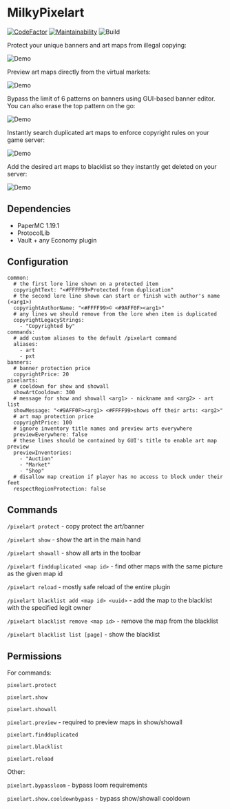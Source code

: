 # MilkyPixelart
[![CodeFactor](https://www.codefactor.io/repository/github/radiant-ai/milkypixelart/badge)](https://www.codefactor.io/repository/github/radiant-ai/milkypixelart)
[![Maintainability](https://api.codeclimate.com/v1/badges/4dfb4edd6f9a4ace6b9e/maintainability)](https://codeclimate.com/github/radiant-ai/MilkyPixelart/maintainability)
![Build](https://github.com/radiant-ai/MilkyPixelart/actions/workflows/build.yml/badge.svg)

Protect your unique banners and art maps from illegal copying:

![Demo](https://i.imgur.com/c5OmyVa.gif)

Preview art maps directly from the virtual markets:

![Demo](https://i.imgur.com/oZbuB3y.gif)

Bypass the limit of 6 patterns on banners using GUI-based banner editor. You can also erase the top pattern on the go:

![Demo](https://i.imgur.com/RyRVolG.gif)

Instantly search duplicated art maps to enforce copyright rules on your game server:

![Demo](https://i.imgur.com/aXpxVgf.gif)

Add the desired art maps to blacklist so they instantly get deleted on your server:

![Demo](https://i.imgur.com/MGqk2mM.png)

## Dependencies
- PaperMC 1.19.1
- ProtocolLib
- Vault + any Economy plugin
## Configuration
```
common:
  # the first lore line shown on a protected item
  copyrightText: "<#FFFF99>Protected from duplication"
  # the second lore line shown can start or finish with author's name (<arg1>)
  copyrightAuthorName: "<#FFFF99>© <#9AFF0F><arg1>"
  # any lines we should remove from the lore when item is duplicated
  copyrightLegacyStrings:
    - "Copyrighted by"
commands:
  # add custom aliases to the default /pixelart command
  aliases:
    - art
    - pxt
banners:
  # banner protection price
  copyrightPrice: 20
pixelarts:
  # cooldown for show and showall
  showArtCooldown: 300
  # message for show and showall <arg1> - nickname and <arg2> - art list
  showMessage: "<#9AFF0F><arg1> <#FFFF99>shows off their arts: <arg2>"
  # art map protection price
  copyrightPrice: 100
  # ignore inventory title names and preview arts everywhere
  previewEverywhere: false
  # these lines should be contained by GUI's title to enable art map preview
  previewInventories:
    - "Auction"
    - "Market"
    - "Shop"
  # disallow map creation if player has no access to block under their feet
  respectRegionProtection: false
```
## Commands

`/pixelart protect` - copy protect the art/banner

`/pixelart show` - show the art in the main hand

`/pixelart showall` - show all arts in the toolbar

`/pixelart findduplicated <map id>` - find other maps with the same picture as the given map id

`/pixelart reload` - mostly safe reload of the entire plugin

`/pixelart blacklist add <map id> <uuid>` - add the map to the blacklist with the specified legit owner

`/pixelart blacklist remove <map id>` - remove the map from the blacklist

`/pixelart blacklist list [page]` - show the blacklist

## Permissions

For commands:

`pixelart.protect`

`pixelart.show`

`pixelart.showall`

`pixelart.preview` - required to preview maps in show/showall

`pixelart.findduplicated`

`pixelart.blacklist`

`pixelart.reload`

Other:

`pixelart.bypassloom` - bypass loom requirements

`pixelart.show.cooldownbypass` - bypass show/showall cooldown